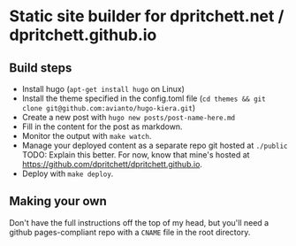# Static site builder for dpritchett.net / dpritchett.github.io

## Build steps

* Install hugo (`apt-get install hugo` on Linux)
* Install the theme specified in the config.toml file (`cd themes && git clone git@github.com:avianto/hugo-kiera.git`)
* Create a new post with `hugo new posts/post-name-here.md`
* Fill in the content for the post as markdown.
* Monitor the output with `make watch`.
* Manage your deployed content as a separate repo git hosted at `./public` TODO: Explain this better. For now, know that mine's hosted at https://github.com/dpritchett/dpritchett.github.io.
* Deploy with `make deploy`.

## Making your own

Don't have the full instructions off the top of my head, but you'll need a github pages-compliant repo with a `CNAME` file in the root directory.
